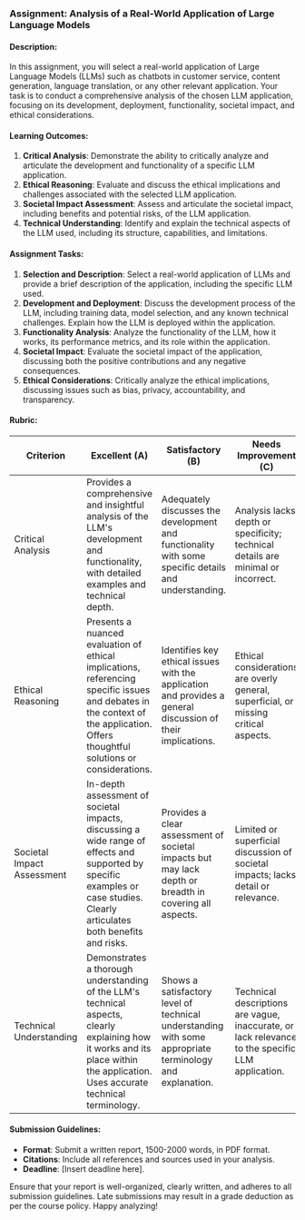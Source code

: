 ### Assignment: Analysis of a Real-World Application of Large Language Models

#### Description:
In this assignment, you will select a real-world application of Large Language Models (LLMs) such as chatbots in customer service, content generation, language translation, or any other relevant application. Your task is to conduct a comprehensive analysis of the chosen LLM application, focusing on its development, deployment, functionality, societal impact, and ethical considerations.

#### Learning Outcomes:
1. **Critical Analysis**: Demonstrate the ability to critically analyze and articulate the development and functionality of a specific LLM application.
2. **Ethical Reasoning**: Evaluate and discuss the ethical implications and challenges associated with the selected LLM application.
3. **Societal Impact Assessment**: Assess and articulate the societal impact, including benefits and potential risks, of the LLM application.
4. **Technical Understanding**: Identify and explain the technical aspects of the LLM used, including its structure, capabilities, and limitations.

#### Assignment Tasks:
1. **Selection and Description**: Select a real-world application of LLMs and provide a brief description of the application, including the specific LLM used.
2. **Development and Deployment**: Discuss the development process of the LLM, including training data, model selection, and any known technical challenges. Explain how the LLM is deployed within the application.
3. **Functionality Analysis**: Analyze the functionality of the LLM, how it works, its performance metrics, and its role within the application.
4. **Societal Impact**: Evaluate the societal impact of the application, discussing both the positive contributions and any negative consequences.
5. **Ethical Considerations**: Critically analyze the ethical implications, discussing issues such as bias, privacy, accountability, and transparency.

#### Rubric:

| Criterion                    | Excellent (A)                                        | Satisfactory (B)                                    | Needs Improvement (C)                               |
|------------------------------|-----------------------------------------------------|-----------------------------------------------------|-----------------------------------------------------|
| Critical Analysis            | Provides a comprehensive and insightful analysis of the LLM's development and functionality, with detailed examples and technical depth. | Adequately discusses the development and functionality with some specific details and understanding. | Analysis lacks depth or specificity; technical details are minimal or incorrect. |
| Ethical Reasoning            | Presents a nuanced evaluation of ethical implications, referencing specific issues and debates in the context of the application. Offers thoughtful solutions or considerations. | Identifies key ethical issues with the application and provides a general discussion of their implications. | Ethical considerations are overly general, superficial, or missing critical aspects. |
| Societal Impact Assessment   | In-depth assessment of societal impacts, discussing a wide range of effects and supported by specific examples or case studies. Clearly articulates both benefits and risks. | Provides a clear assessment of societal impacts but may lack depth or breadth in covering all aspects. | Limited or superficial discussion of societal impacts; lacks detail or relevance. |
| Technical Understanding       | Demonstrates a thorough understanding of the LLM's technical aspects, clearly explaining how it works and its place within the application. Uses accurate technical terminology. | Shows a satisfactory level of technical understanding with some appropriate terminology and explanation. | Technical descriptions are vague, inaccurate, or lack relevance to the specific LLM application. |

#### Submission Guidelines:
- **Format**: Submit a written report, 1500-2000 words, in PDF format.
- **Citations**: Include all references and sources used in your analysis.
- **Deadline**: [Insert deadline here].

Ensure that your report is well-organized, clearly written, and adheres to all submission guidelines. Late submissions may result in a grade deduction as per the course policy. Happy analyzing!
